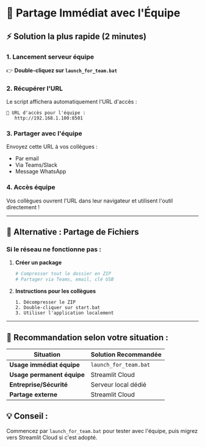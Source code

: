 # 👥 Partage Immédiat avec l'Équipe

## ⚡ **Solution la plus rapide (2 minutes)**

### **1. Lancement serveur équipe**
👉 **Double-cliquez sur `launch_for_team.bat`**

### **2. Récupérer l'URL**
Le script affichera automatiquement l'URL d'accès :
```
📍 URL d'accès pour l'équipe : 
   http://192.168.1.100:8501
```

### **3. Partager avec l'équipe**
Envoyez cette URL à vos collègues :
- Par email
- Via Teams/Slack
- Message WhatsApp

### **4. Accès équipe**
Vos collègues ouvrent l'URL dans leur navigateur et utilisent l'outil directement !

---

## 📱 **Alternative : Partage de Fichiers**

### **Si le réseau ne fonctionne pas :**

1. **Créer un package**
   ```bash
   # Compresser tout le dossier en ZIP
   # Partager via Teams, email, clé USB
   ```

2. **Instructions pour les collègues**
   ```
   1. Décompresser le ZIP
   2. Double-cliquer sur start.bat  
   3. Utiliser l'application localement
   ```

---

## 🎯 **Recommandation selon votre situation :**

| Situation | Solution Recommandée |
|-----------|---------------------|
| **Usage immédiat équipe** | `launch_for_team.bat` |
| **Usage permanent équipe** | Streamlit Cloud |
| **Entreprise/Sécurité** | Serveur local dédié |
| **Partage externe** | Streamlit Cloud |

## 💡 **Conseil :**
Commencez par `launch_for_team.bat` pour tester avec l'équipe, puis migrez vers Streamlit Cloud si c'est adopté. 